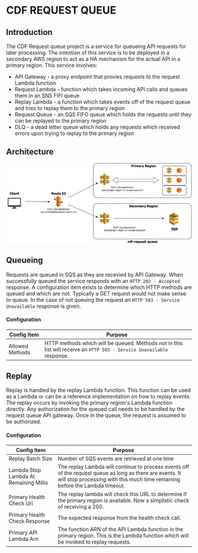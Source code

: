 # CDF REQUEST QUEUE

## Introduction

The CDF Request queue project is a service for queueing API requests for later processing. The intention of this service is to be deployed in a secondary AWS region to act as a HA mechanism for the actual API in a primary region. This service involves:

 * API Gateway - a proxy endpoint that proxies requests to the request Lambda function
 * Request Lambda - function which takes incoming API calls and queues them in an SNS FIFI queue
 * Replay Lambda - a function which takes events off of the request queue and tries to replay them to the primary region
 * Request Queue - an SQS FIFO queue which holds the requests until they can be replayed to the primary region
 * DLQ - a dead letter queue which holds any requests which received errors upon trying to replay to the primary region

## Architecture

![RequestQueueArchitecture](images/cdf-request-queue.png)

## Queueing

Requests are queued in SQS as they are recevied by API Gateway. When successfully queued the service responds with an `HTTP 202 - Accepted` response. A configuration item exists to determine which HTTP methods are queued and which are not. Typically a GET request would not make sense to queue. In the case of not queuing the request an `HTTP 503 - Service Unavailable` response is given.

#### Configuration

Config Item | Purpose
---|---
Allowed Methods | HTTP methods which will be queued. Methods not in this list will receive an `HTTP 503 - Service Unavailable` response.

## Replay

Replay is handled by the replay Lambda function. This function can be used as a Lambda or can be a reference implementation on how to replay events. The replay occurs by invoking the primary region's Lambda function directly. Any authorization for the queued call needs to be handled by the request queue API gateway. Once in the queue, the request is assumed to be authorized.

#### Configuration

Config Item | Purpose
---|---
Replay Batch Size | Number of SQS events are retrieved at one time
Lambda Stop Lambda At Remaining Millis | The replay Lambda will continue to process events off of the request queue as long as there are events. It will stop processing with this much time remaining before the Lambda timeout.
Primary Health Check Url | The replay lambda will check this URL to determine if the primary region is available. Now a simplistic check of receiving a 200.
Primary Health Check Response | The expected response from the health check call.
Primary API Lambda Arn | The function ARN of the API Lambda function in the primary region. This is the Lambda function which will be invoked to replay requests.
